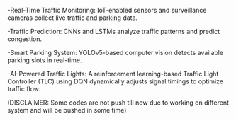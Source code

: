 -Real-Time Traffic Monitoring: IoT-enabled sensors and surveillance cameras collect live traffic and parking data.  

-Traffic Prediction: CNNs and LSTMs analyze traffic patterns and predict congestion.

-Smart Parking System: YOLOv5-based computer vision detects available parking slots in real-time.

-AI-Powered Traffic Lights: A reinforcement learning-based Traffic Light Controller (TLC) using DQN dynamically adjusts signal timings to optimize traffic flow.

(DISCLAIMER: Some codes are not push till now due to working on different system and will be pushed in some time)
